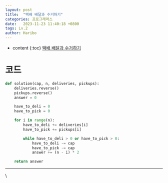 ```yaml
---
layout: post
title:  "택배 배달과 수거하기"
categories: 프로그래머스
date:   2023-11-23 11:40:18 +0800
tags: Lv.2
author: Haribo
---
```


* content
{:toc}
[택배 배달과 수거하기](https://school.programmers.co.kr/learn/courses/30/lessons/150369)

# 코드

```python
def solution(cap, n, deliveries, pickups):
    deliveries.reverse()
    pickups.reverse()
    answer = 0

    have_to_deli = 0
    have_to_pick = 0

    for i in range(n):
        have_to_deli += deliveries[i]
        have_to_pick += pickups[i]

        while have_to_deli > 0 or have_to_pick > 0:
            have_to_deli -= cap
            have_to_pick -= cap
            answer += (n - i) * 2

    return answer
```

---







\
